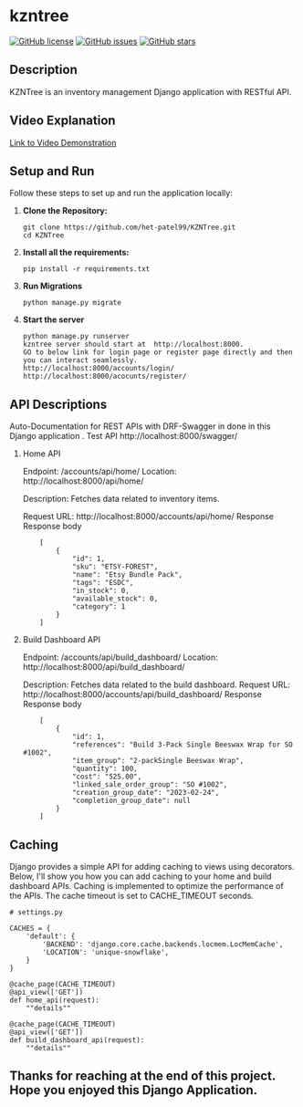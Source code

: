 # kzntree

[![GitHub license](https://img.shields.io/github/license/het-patel99/kzntree)](https://github.com/het-patel99/kzntree/blob/main/LICENSE)
[![GitHub issues](https://img.shields.io/github/issues/het-patel99/kzntree)](https://github.com/het-patel99/kzntree/issues)
[![GitHub stars](https://img.shields.io/github/stars/het-patel99/kzntree)](https://github.com/het-patel99/kzntree/stargazers)

## Description

KZNTree is an inventory management Django application with RESTful API.

## Video Explanation

[Link to Video Demonstration](https://www.youtube.com/your_video_link)

## Setup and Run

Follow these steps to set up and run the application locally:

1. **Clone the Repository:**
    ```
    git clone https://github.com/het-patel99/KZNTree.git
    cd KZNTree
    ```
2. **Install all the requirements:**
    ```
    pip install -r requirements.txt
    ```
3. **Run Migrations**
    ```
    python manage.py migrate
    ```
4. **Start the server**
    ```
    python manage.py runserver
    kzntree server should start at  http://localhost:8000.
    GO to below link for login page or register page directly and then you can interact seamlessly.
    http://localhost:8000/accounts/login/
    http://localhost:8000/acocunts/register/
    ```

## API Descriptions

Auto-Documentation for REST APIs with DRF-Swagger in done in this Django application . 
    Test API
    http://localhost:8000/swagger/


1. Home API

    Endpoint: /accounts/api/home/
    Location: http://localhost:8000/api/home/

    Description: Fetches data related to inventory items.

    Request URL: http://localhost:8000/accounts/api/home/
    Response Response body
    ```
        [
            {
                "id": 1,
                "sku": "ETSY-FOREST",
                "name": "Etsy Bundle Pack",
                "tags": "ESDC",
                "in_stock": 0,
                "available_stock": 0,
                "category": 1
            }
        ]
    ```


2. Build Dashboard API
    
    Endpoint: /accounts/api/build_dashboard/
    Location: http://localhost:8000/api/build_dashboard/

    Description: Fetches data related to the build dashboard.
    Request URL: http://localhost:8000/accounts/api/build_dashboard/
    Response Response body
    ```
        [
            {
                "id": 1,
                "references": "Build 3-Pack Single Beeswax Wrap for SO #1002",
                "item_group": "2-packSingle Beeswax Wrap",
                "quantity": 100,
                "cost": "525.00",
                "linked_sale_order_group": "SO #1002",
                "creation_group_date": "2023-02-24",
                "completion_group_date": null
            }
        ]
    ```


## Caching
Django provides a simple API for adding caching to views using decorators. Below, I'll show you how you can add caching to your home and build dashboard APIs. Caching is implemented to optimize the performance of the APIs. The cache timeout is set to CACHE_TIMEOUT seconds.
```
# settings.py

CACHES = {
    'default': {
        'BACKEND': 'django.core.cache.backends.locmem.LocMemCache',
        'LOCATION': 'unique-snowflake',
    }
}
```

```
@cache_page(CACHE_TIMEOUT) 
@api_view(['GET'])
def home_api(request):
    ""details""

@cache_page(CACHE_TIMEOUT)  
@api_view(['GET'])
def build_dashboard_api(request):
    ""details""
```



## Thanks for reaching at the end of this project. Hope you enjoyed this Django Application.